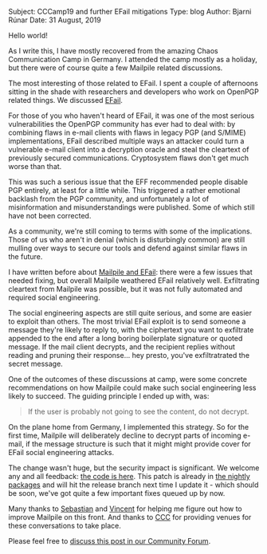 Subject: CCCamp19 and further EFail mitigations
Type: blog
Author: Bjarni Rúnar
Date: 31 August, 2019

Hello world!

As I write this, I have mostly recovered from the amazing Chaos
Communication Camp in Germany. I attended the camp mostly as a holiday,
but there were of course quite a few Mailpile related discussions.

The most interesting of those related to EFail. I spent a couple of
afternoons sitting in the shade with researchers and developers who
work on OpenPGP related things. We discussed [EFail](https://efail.de/).

For those of you who haven't heard of EFail, it was one of the most
serious vulnerabilities the OpenPGP community has ever had to deal with:
by combining flaws in e-mail clients with flaws in legacy PGP (and
S/MIME) implementations, EFail described multiple ways an attacker could
turn a vulnerable e-mail client into a decryption oracle and steal the
cleartext of previously secured communications. Cryptosystem flaws don't
get much worse than that.

This was such a serious issue that the EFF recommended people disable
PGP entirely, at least for a little while. This triggered a rather
emotional backlash from the PGP community, and unfortunately a lot of
misinformation and misunderstandings were published. Some of which
still have not been corrected.

As a community, we're still coming to terms with some of the
implications. Those of us who aren't in denial (which is disturbingly
common) are still mulling over ways to secure our tools and defend
against similar flaws in the future.

I have written before about [Mailpile and
EFail](2018-05-14_PGP_Security_Alert.html): there were a few issues that
needed fixing, but overall Mailpile weathered EFail relatively well.
Exfiltrating cleartext from Mailpile was possible, but it was not fully
automated and required social engineering.

The social engineering aspects are still quite serious, and some are
easier to exploit than others. The most trivial EFail exploit is to
send someone a message they're likely to reply to, with the ciphertext
you want to exfiltrate appended to the end after a long boring
boilerplate signature or quoted message. If the mail client decrypts,
and the recipient replies without reading and pruning their response...
hey presto, you've exfiltratrated the secret message.

One of the outcomes of these discussions at camp, were some concrete
recommendations on how Mailpile could make such social engineering less
likely to succeed. The guiding principle I ended up with, was:

> If the user is probably not going to see the content, do not decrypt.

On the plane home from Germany, I implemented this strategy. So for the
first time, Mailpile will deliberately decline to decrypt parts of
incoming e-mail, if the message structure is such that it might might
provide cover for EFail social engineering attacks.

The change wasn't huge, but the security impact is significant. We
welcome any and all feedback: [the code is here](https://github.com/mailpile/Mailpile/commit/79551b17928a9f990ac5e1336386caab8b183323).
This patch is already in [the nightly packages](/download/linux.html)
and will hit the release branch next time I update it - which should be
soon, we've got quite a few important fixes queued up by now.

Many thanks to [Sebastian](https://sebastian-schinzel.de/) and
[Vincent](https://twitter.com/valodim) for helping me figure out how to
improve Mailpile on this front. And thanks to [CCC](https://www.ccc.de/)
for providing venues for these conversations to take place.

Please feel free to [discuss this post in our Community
Forum](https://community.mailpile.is/t/blog-post-about-cccamp-19-and-efail/243).
